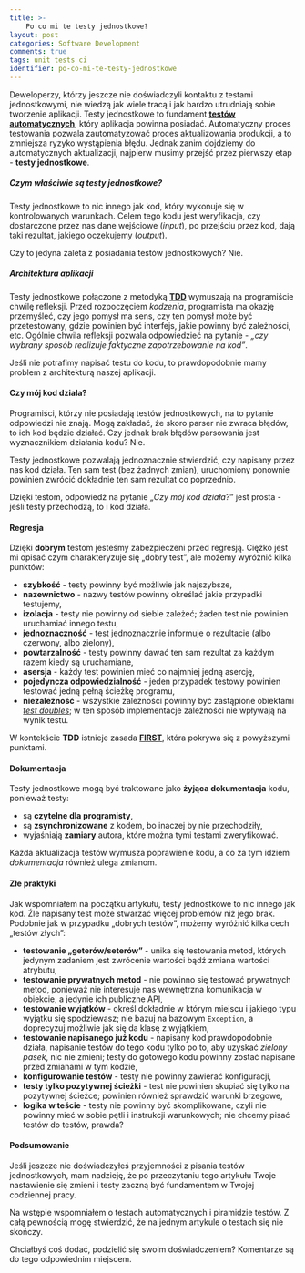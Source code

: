```yaml
---
title: >-
    Po co mi te testy jednostkowe?
layout: post
categories: Software Development
comments: true
tags: unit tests ci
identifier: po-co-mi-te-testy-jednostkowe
---
```


Deweloperzy, którzy jeszcze nie doświadczyli kontaktu z testami jednostkowymi, nie wiedzą jak wiele tracą i jak bardzo
utrudniają sobie tworzenie aplikacji. 
Testy jednostkowe to fundament [**testów automatycznych**](https://watirmelon.files.wordpress.com/2012/01/idealautomatedtestingpyramid.png),
który aplikacja powinna posiadać. Automatyczny proces testowania pozwala zautomatyzować proces 
aktualizowania produkcji, a to zmniejsza ryzyko wystąpienia błędu. Jednak zanim dojdziemy do automatycznych
aktualizacji, najpierw musimy przejść przez pierwszy etap - **testy jednostkowe**.

##### Czym właściwie są testy jednostkowe?

Testy jednostkowe to nic innego jak kod, który wykonuje się w kontrolowanych warunkach. Celem tego kodu jest weryfikacja,
czy dostarczone przez nas dane wejściowe (*input*), po przejściu przez kod, dają taki rezultat, jakiego oczekujemy (*output*).

Czy to jedyna zaleta z posiadania testów jednostkowych? Nie.

##### Architektura aplikacji

Testy jednostkowe połączone z metodyką [**TDD**](https://en.wikipedia.org/wiki/Test-driven_development) 
wymuszają na programiście chwilę refleksji. Przed rozpoczęciem *kodzenia*, programista ma okazję przemyśleć,
czy jego pomysł ma sens, czy ten pomysł może być przetestowany, gdzie powinien być interfejs, jakie powinny być zależności, etc.
Ogólnie chwila refleksji pozwala odpowiedzieć na pytanie - *„czy wybrany sposób realizuje faktyczne zapotrzebowanie na kod”*.

Jeśli nie potrafimy napisać testu do kodu, to prawdopodobnie mamy problem z architekturą naszej aplikacji.

#### Czy mój kod działa?

Programiści, którzy nie posiadają testów jednostkowych, na to pytanie odpowiedzi nie znają. Mogą zakładać, że skoro 
parser nie zwraca błędów, to ich kod będzie działać. Czy jednak brak błędów parsowania jest wyznacznikiem działania kodu? Nie.

Testy jednostkowe pozwalają jednoznacznie stwierdzić, czy napisany przez nas kod działa. Ten sam test (bez żadnych zmian), uruchomiony ponownie
powinien zwrócić dokładnie ten sam rezultat co poprzednio.

Dzięki testom, odpowiedź na pytanie *„Czy mój kod działa?”* jest prosta - jeśli testy przechodzą, to i kod działa.

#### Regresja

Dzięki **dobrym** testom jesteśmy zabezpieczeni przed regresją. Ciężko jest mi opisać czym charakteryzuje się „dobry test”, ale możemy wyróżnić kilka punktów:

- **szybkość** - testy powinny być możliwie jak najszybsze,
- **nazewnictwo** - nazwy testów powinny określać jakie przypadki testujemy,
- **izolacja** - testy nie powinny od siebie zależeć; żaden test nie powinien uruchamiać innego testu,
- **jednoznaczność** - test jednoznacznie informuje o rezultacie (albo czerwony, albo zielony),
- **powtarzalność** - testy powinny dawać ten sam rezultat za każdym razem kiedy są uruchamiane,
- **asersja** - każdy test powinien mieć co najmniej jedną asercję,
- **pojedyncza odpowiedzialność** - jeden przypadek testowy powinien testować jedną pełną ścieżkę programu,
- **niezależność** - wszystkie zależności powinny być zastąpione obiektami [*test doubles*](https://en.wikipedia.org/wiki/Test_double); w ten sposób implementacje zależności nie wpływają na wynik testu.

W kontekście **TDD** istnieje zasada [**FIRST**](https://github.com/ghsukumar/SFDC_Best_Practices/wiki/F.I.R.S.T-Principles-of-Unit-Testing),
która pokrywa się z powyższymi punktami.

#### Dokumentacja

Testy jednostkowe mogą być traktowane jako **żyjąca dokumentacja** kodu, ponieważ testy:
 
- są **czytelne dla programisty**,
- są **zsynchronizowane** z kodem, bo inaczej by nie przechodziły,
- wyjaśniają **zamiary** autora, które można tymi testami zweryfikować.

Każda aktualizacja testów wymusza poprawienie kodu, a co za tym idziem *dokumentacja* również ulega zmianom.
 
#### Złe praktyki  

Jak wspomniałem na początku artykułu, testy jednostkowe to nic innego jak kod. Źle napisany test może stwarzać więcej problemów
niż jego brak. Podobnie jak w przypadku „dobrych testów”, możemy wyróżnić kilka cech „testów złych”:

- **testowanie „geterów/seterów”** - unika się testowania metod, których jedynym zadaniem jest zwrócenie wartości bądź zmiana wartości atrybutu,
- **testowanie prywatnych metod** - nie powinno się testować prywatnych metod, ponieważ nie interesuje nas wewnętrzna komunikacja w obiekcie, a jedynie ich publiczne API,
- **testowanie wyjątków** - określ dokładnie w którym miejscu i jakiego typu wyjątku się spodziewasz; nie bazuj na bazowym `Exception`, a doprecyzuj możliwie jak się da klasę z wyjątkiem,
- **testowanie napisanego już kodu** - napisany kod prawdopodobnie działa, napisanie testów do tego kodu tylko po to, aby uzyskać *zielony pasek*, nic nie zmieni; testy do gotowego kodu powinny zostać napisane przed zmianami w tym kodzie,
- **konfigurowanie testów** - testy nie powinny zawierać konfiguracji,
- **testy tylko pozytywnej ścieżki** - test nie powinien skupiać się tylko na pozytywnej ścieżce; powinien również sprawdzić warunki brzegowe,
- **logika w teście** - testy nie powinny być skomplikowane, czyli nie powinny mieć w sobie pętli i instrukcji warunkowych; nie chcemy pisać testów do testów, prawda?

#### Podsumowanie

Jeśli jeszcze nie doświadczyłeś przyjemności z pisania testów jednostkowych, mam nadzieję, że po przeczytaniu tego artykułu Twoje nastawienie się zmieni i testy zaczną być fundamentem w Twojej codziennej pracy.
 
Na wstępie wspomniałem o testach automatycznych i piramidzie testów. Z całą pewnością mogę stwierdzić, że na jednym artykule o testach się nie skończy.

Chciałbyś coś dodać, podzielić się swoim doświadczeniem? Komentarze są do tego odpowiednim miejscem.
